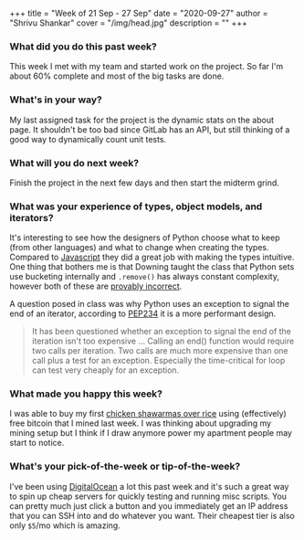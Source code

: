 +++
title = "Week of 21 Sep - 27 Sep"
date = "2020-09-27"
author = "Shrivu Shankar"
cover = "/img/head.jpg"
description = ""
+++

### What did you do this past week?

This week I met with my team and started work on the project. So far I'm about 60% complete and most of the big tasks are done.

### What's in your way?

My last assigned task for the project is the dynamic stats on the about page. It shouldn't be too bad since GitLab has an API, but still thinking of a good way to dynamically count unit tests.

### What will you do next week?

Finish the project in the next few days and then start the midterm grind.

### What was your experience of types, object models, and iterators?

It's interesting to see how the designers of Python choose what to keep (from other languages) and what to change when creating the types. Compared to [Javascript](https://javascriptwtf.com/) they did a great job with making the types intuitive. One thing that bothers me is that Downing taught the class that Python sets use bucketing internally and `.remove()` has always constant complexity, however both of these are [provably incorrect](https://piazza.com/class/kdm1crxn32e6dm?cid=127).

A question posed in class was why Python uses an exception to signal the end of an iterator, according to [PEP234](https://www.python.org/dev/peps/pep-0234/) it is a more performant design.

> It has been questioned whether an exception to signal the end of the iteration isn't too expensive ... Calling an end() function would require two calls per iteration. Two calls are much more expensive than one call plus a test for an exception. Especially the time-critical for loop can test very cheaply for an exception.

### What made you happy this week?

I was able to buy my first [chicken shawarmas over rice](https://thehalalbros.com/menu) using (effectively) free bitcoin that I mined last week. I was thinking about upgrading my mining setup but I think if I draw anymore power my apartment people may start to notice.

### What's your pick-of-the-week or tip-of-the-week?

I've been using [DigitalOcean](https://www.digitalocean.com/) a lot this past week and it's such a great way to spin up cheap servers for quickly testing and running misc scripts. You can pretty much just click a button and you immediately get an IP address that you can SSH into and do whatever you want. Their cheapest tier is also only `$5`/mo which is amazing.